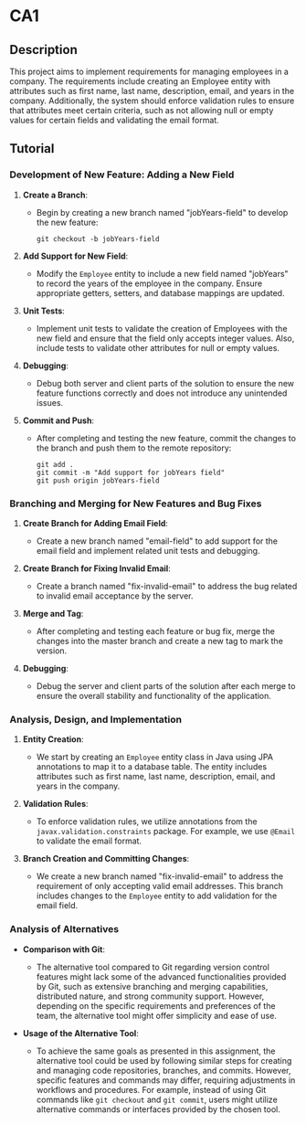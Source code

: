 # CA1

## Description

This project aims to implement requirements for managing employees in a company. The requirements include creating an Employee entity with attributes such as first name, last name, description, email, and years in the company. Additionally, the system should enforce validation rules to ensure that attributes meet certain criteria, such as not allowing null or empty values for certain fields and validating the email format.

## Tutorial

### Development of New Feature: Adding a New Field

1. **Create a Branch**: 
    - Begin by creating a new branch named "jobYears-field" to develop the new feature:
      ```
      git checkout -b jobYears-field
      ```

2. **Add Support for New Field**: 
    - Modify the `Employee` entity to include a new field named "jobYears" to record the years of the employee in the company. Ensure appropriate getters, setters, and database mappings are updated.

3. **Unit Tests**:
    - Implement unit tests to validate the creation of Employees with the new field and ensure that the field only accepts integer values. Also, include tests to validate other attributes for null or empty values.

4. **Debugging**:
    - Debug both server and client parts of the solution to ensure the new feature functions correctly and does not introduce any unintended issues.

5. **Commit and Push**:
    - After completing and testing the new feature, commit the changes to the branch and push them to the remote repository:
      ```
      git add .
      git commit -m "Add support for jobYears field"
      git push origin jobYears-field
      ```

### Branching and Merging for New Features and Bug Fixes

1. **Create Branch for Adding Email Field**:
    - Create a new branch named "email-field" to add support for the email field and implement related unit tests and debugging.

2. **Create Branch for Fixing Invalid Email**:
    - Create a branch named "fix-invalid-email" to address the bug related to invalid email acceptance by the server.

3. **Merge and Tag**:
    - After completing and testing each feature or bug fix, merge the changes into the master branch and create a new tag to mark the version.

4. **Debugging**:
    - Debug the server and client parts of the solution after each merge to ensure the overall stability and functionality of the application.

### Analysis, Design, and Implementation

1. **Entity Creation**:
    - We start by creating an `Employee` entity class in Java using JPA annotations to map it to a database table. The entity includes attributes such as first name, last name, description, email, and years in the company.

2. **Validation Rules**:
    - To enforce validation rules, we utilize annotations from the `javax.validation.constraints` package. For example, we use `@Email` to validate the email format.

3. **Branch Creation and Committing Changes**:
    - We create a new branch named "fix-invalid-email" to address the requirement of only accepting valid email addresses. This branch includes changes to the `Employee` entity to add validation for the email field.

### Analysis of Alternatives

- **Comparison with Git**:
    - The alternative tool compared to Git regarding version control features might lack some of the advanced functionalities provided by Git, such as extensive branching and merging capabilities, distributed nature, and strong community support. However, depending on the specific requirements and preferences of the team, the alternative tool might offer simplicity and ease of use.

- **Usage of the Alternative Tool**:
    - To achieve the same goals as presented in this assignment, the alternative tool could be used by following similar steps for creating and managing code repositories, branches, and commits. However, specific features and commands may differ, requiring adjustments in workflows and procedures. For example, instead of using Git commands like `git checkout` and `git commit`, users might utilize alternative commands or interfaces provided by the chosen tool.
